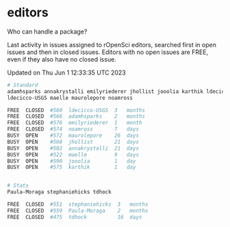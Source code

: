 # editors

Who can handle a package?

Last activity in issues assigned to rOpenSci editors, searched first in open
issues and then in closed issues. Editors with no open issues are FREE, even if
they also have no closed issue.


Updated on Thu Jun 1 12:33:35 UTC 2023

```bash
# Standard
adamhsparks annakrystalli emilyriederer jhollist jooolia karthik ldecicco
ldecicco-USGS maelle maurolepore noamross

FREE  CLOSED  #560  ldecicco-USGS  3   months
FREE  CLOSED  #566  adamhsparks    2   months
FREE  CLOSED  #576  emilyriederer  1   month
FREE  CLOSED  #574  noamross       7   days
BUSY  OPEN    #572  maurolepore    26  days
BUSY  OPEN    #568  jhollist       21  days
BUSY  OPEN    #502  annakrystalli  21  days
BUSY  OPEN    #522  maelle         9   days
BUSY  OPEN    #590  jooolia        1   day
BUSY  OPEN    #575  karthik        1   day


# Stats
Paula-Moraga stephaniehicks tdhock

FREE  CLOSED  #551  stephaniehicks  3   months
FREE  CLOSED  #559  Paula-Moraga    2   months
FREE  CLOSED  #475  tdhock          16  days
```
